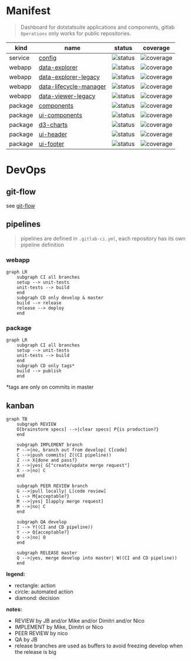 # Manifest

> Dashboard for dotstatsuite applications and components, gitlab `Operations` only works for public repositories.

|kind|name|status|coverage|
|---|---|---|---|
|service|[config](https://gitlab.com/sis-cc/.stat-suite/dotstatsuite-config)|![status](https://gitlab.com/sis-cc/.stat-suite/dotstatsuite-config/badges/develop/build.svg?style=flat-square)|![coverage](https://gitlab.com/sis-cc/.stat-suite/dotstatsuite-config/badges/develop/coverage.svg?style=flat-square)|
|webapp|[data-explorer](https://gitlab.com/sis-cc/.stat-suite/dotstatsuite-data-explorer)|![status](https://gitlab.com/sis-cc/.stat-suite/dotstatsuite-data-explorer/badges/develop/build.svg?style=flat-square)|![coverage](https://gitlab.com/sis-cc/.stat-suite/dotstatsuite-data-explorer/badges/develop/coverage.svg?style=flat-square)|
|webapp|[data-explorer-legacy](https://gitlab.com/sis-cc/.stat-suite/dotstatsuite-data-explorer-legacy)|![status](https://gitlab.com/sis-cc/.stat-suite/dotstatsuite-data-explorer-legacy/badges/dev/build.svg?style=flat-square)|![coverage](https://gitlab.com/sis-cc/.stat-suite/dotstatsuite-data-explorer-legacy/badges/dev/coverage.svg?style=flat-square)|
|webapp|[data-lifecycle-manager](https://gitlab.com/sis-cc/.stat-suite/dotstatsuite-data-lifecycle-manager)|![status](https://gitlab.com/sis-cc/.stat-suite/dotstatsuite-data-lifecycle-manager/badges/develop/build.svg?style=flat-square)|![coverage](https://gitlab.com/sis-cc/.stat-suite/dotstatsuite-data-lifecycle-manager/badges/develop/coverage.svg?style=flat-square)|
|webapp|[data-viewer-legacy](https://gitlab.com/sis-cc/.stat-suite/dotstatsuite-data-viewer-legacy)|![status](https://gitlab.com/sis-cc/.stat-suite/dotstatsuite-data-viewer-legacy/badges/dev/build.svg?style=flat-square)|![coverage](https://gitlab.com/sis-cc/.stat-suite/dotstatsuite-data-viewer-legacy/badges/dev/coverage.svg?style=flat-square)|
|package|[components](https://gitlab.com/sis-cc/.stat-suite/dotstatsuite-components)|![status](https://gitlab.com/sis-cc/.stat-suite/dotstatsuite-components/badges/master/build.svg?style=flat-square)|![coverage](https://gitlab.com/sis-cc/.stat-suite/dotstatsuite-components/badges/master/coverage.svg?style=flat-square)|
|package|[ui-components](https://gitlab.com/sis-cc/.stat-suite/dotstatsuite-ui-components)|![status](https://gitlab.com/sis-cc/.stat-suite/dotstatsuite-ui-components/badges/master/build.svg?style=flat-square)|![coverage](https://gitlab.com/sis-cc/.stat-suite/dotstatsuite-ui-components/badges/master/coverage.svg?style=flat-square)|
|package|[d3-charts](https://gitlab.com/sis-cc/.stat-suite/dotstatsuite-d3-charts)|![status](https://gitlab.com/sis-cc/.stat-suite/dotstatsuite-d3-charts/badges/master/build.svg?style=flat-square)|![coverage](https://gitlab.com/sis-cc/.stat-suite/dotstatsuite-d3-charts/badges/master/coverage.svg?style=flat-square)|
|package|[ui-header](https://gitlab.com/sis-cc/.stat-suite/dotstatsuite-ui-header)|![status](https://gitlab.com/sis-cc/.stat-suite/dotstatsuite-ui-header/badges/master/build.svg?style=flat-square)|![coverage](https://gitlab.com/sis-cc/.stat-suite/dotstatsuite-ui-header/badges/master/coverage.svg?style=flat-square)|
|package|[ui-footer](https://gitlab.com/sis-cc/.stat-suite/dotstatsuite-ui-footer)|![status](https://gitlab.com/sis-cc/.stat-suite/dotstatsuite-ui-footer/badges/master/build.svg?style=flat-square)|![coverage](https://gitlab.com/sis-cc/.stat-suite/dotstatsuite-ui-footer/badges/master/coverage.svg?style=flat-square)|

# DevOps

## git-flow

see [git-flow](http://nvie.com/posts/a-successful-git-branching-model/)

## pipelines

> pipelines are defined in `.gitlab-ci.yml`, each repository has its own pipeline definition

### webapp

```mermaid
graph LR
    subgraph CI all branches
    setup --> unit-tests
    unit-tests --> build
    end
    subgraph CD only develop & master
    build --> release
    release --> deploy
    end
```

### package

```mermaid
graph LR
    subgraph CI all branches
    setup --> unit-tests
    unit-tests --> build
    end
    subgraph CD only tags*
    build --> publish
    end
```
*tags are only on commits in master

## kanban

```mermaid
graph TB
    subgraph REVIEW
    O[brainstorm specs] -->|clear specs| P{is production?}
    end
    
    subgraph IMPLEMENT branch
    P -->|no, branch out from develop| C[code]
    C -->|push commits| Z((CI pipeline))
    Z --> X{done and pass?}
    X -->|yes| G["create/update merge request"]
    X -->|no| C
    end
    
    subgraph PEER REVIEW branch
    G -->|pull locally| L[code review]
    L --> M{acceptable?}
    M -->|yes| I[apply merge request]
    M -->|no| C
    end
    
    subgraph QA develop
    I --> Y((CI and CD pipeline))
    Y --> Q{acceptable?}
    Q -->|no| O
    end
    
    subgraph RELEASE master
    Q -->|yes, merge develop into master| W((CI and CD pipeline))
    end
```

**legend:**
- rectangle: action
- circle: automated action
- diamond: decision

**notes:**
- REVIEW by JB and/or Mike and/or Dimitri and/or Nico
- IMPLEMENT by Mike, Dimitri or Nico
- PEER REVIEW by nico
- QA by JB
- release branches are used as buffers to avoid freezing develop when the release is big